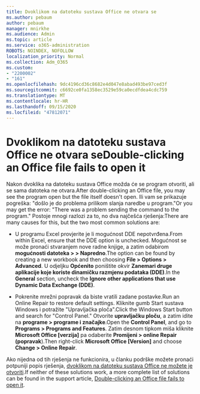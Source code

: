 ```yaml
---
title: Dvoklikom na datoteku sustava Office ne otvara se
ms.author: pebaum
author: pebaum
manager: mnirkhe
ms.audience: Admin
ms.topic: article
ms.service: o365-administration
ROBOTS: NOINDEX, NOFOLLOW
localization_priority: Normal
ms.collection: Adm_O365
ms.custom:
- "2200002"
- "161"
ms.openlocfilehash: 9dc4196cd36c8682e4d047e8abad493be97ced3f
ms.sourcegitcommit: c6692ce0fa1358ec3529e59ca0ecdfdea4cdc759
ms.translationtype: MT
ms.contentlocale: hr-HR
ms.lasthandoff: 09/15/2020
ms.locfileid: "47812071"
---
```

# <a name="double-clicking-an-office-file-fails-to-open-it"></a><span data-ttu-id="ecce6-102">Dvoklikom na datoteku sustava Office ne otvara se</span><span class="sxs-lookup"><span data-stu-id="ecce6-102">Double-clicking an Office file fails to open it</span></span>

<span data-ttu-id="ecce6-103">Nakon dvoklika na datoteku sustava Office možda će se program otvoriti, ali se sama datoteka ne otvara.</span><span class="sxs-lookup"><span data-stu-id="ecce6-103">After double-clicking an Office file, you may see the program open but the file itself doesn't open.</span></span> <span data-ttu-id="ecce6-104">Ili vam se prikazuje pogreška: "došlo je do problema prilikom slanja naredbe u program."</span><span class="sxs-lookup"><span data-stu-id="ecce6-104">Or you may get the error: "There was a problem sending the command to the program."</span></span> <span data-ttu-id="ecce6-105">Postoje mnogi razlozi za to, no dva najčešća rješenja:</span><span class="sxs-lookup"><span data-stu-id="ecce6-105">There are many causes for this, but the two most common solutions are:</span></span>

- <span data-ttu-id="ecce6-106">U programu Excel provjerite je li mogućnost DDE nepotvrđena.</span><span class="sxs-lookup"><span data-stu-id="ecce6-106">From within Excel, ensure that the DDE option is unchecked.</span></span> <span data-ttu-id="ecce6-107">Mogućnost se može pronaći stvaranjem nove radne knjige, a zatim odabirom **mogućnosti datoteka > > Napredno**.</span><span class="sxs-lookup"><span data-stu-id="ecce6-107">The option can be found by creating a new workbook and then choosing **File > Options > Advanced**.</span></span> <span data-ttu-id="ecce6-108">U odjeljku **Općenito** poništite okvir **Zanemari druge aplikacije koje koriste dinamičku razmjenu podataka (DDE)**.</span><span class="sxs-lookup"><span data-stu-id="ecce6-108">In the **General** section, uncheck the **Ignore other applications that use Dynamic Data Exchange (DDE)**.</span></span>

- <span data-ttu-id="ecce6-109">Pokrenite mrežni popravak da biste vratili zadane postavke.</span><span class="sxs-lookup"><span data-stu-id="ecce6-109">Run an Online Repair to restore default settings.</span></span> <span data-ttu-id="ecce6-110">Kliknite gumb Start sustava Windows i potražite "Upravljačka ploča".</span><span class="sxs-lookup"><span data-stu-id="ecce6-110">Click the Windows Start button and search for "Control Panel."</span></span> <span data-ttu-id="ecce6-111">Otvorite **upravljačku ploču**, a zatim idite na **programe > programe i značajke**.</span><span class="sxs-lookup"><span data-stu-id="ecce6-111">Open the **Control Panel**, and go to **Programs > Programs and Features**.</span></span> <span data-ttu-id="ecce6-112">Zatim desnom tipkom miša kliknite **Microsoft Office [verzija]** pa odaberite **Promijeni > online Repair (popravak**).</span><span class="sxs-lookup"><span data-stu-id="ecce6-112">Then right-click **Microsoft Office [Version]** and choose **Change > Online Repair**.</span></span>

<span data-ttu-id="ecce6-113">Ako nijedna od tih rješenja ne funkcionira, u članku podrške možete pronaći potpuniji popis rješenja, [dvoklikom na datoteku sustava Office ne možete je otvoriti](https://support.office.com/article/Double-clicking-an-Office-file-fails-to-open-it-1e9c0ad9-34c8-4440-a42e-d30186b29ed6).</span><span class="sxs-lookup"><span data-stu-id="ecce6-113">If neither of these solutions work, a more complete list of solutions can be found in the support article, [Double-clicking an Office file fails to open it](https://support.office.com/article/Double-clicking-an-Office-file-fails-to-open-it-1e9c0ad9-34c8-4440-a42e-d30186b29ed6).</span></span>
